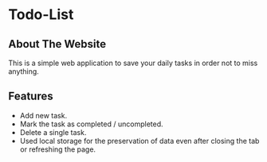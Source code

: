 # Todo-List

## About The Website
This is a simple web application to save your daily tasks in order not to miss anything.

## Features

* Add new task.
* Mark the task as completed / uncompleted.
* Delete a single task.
* Used local storage for the preservation of data even after closing the tab or refreshing the page.
